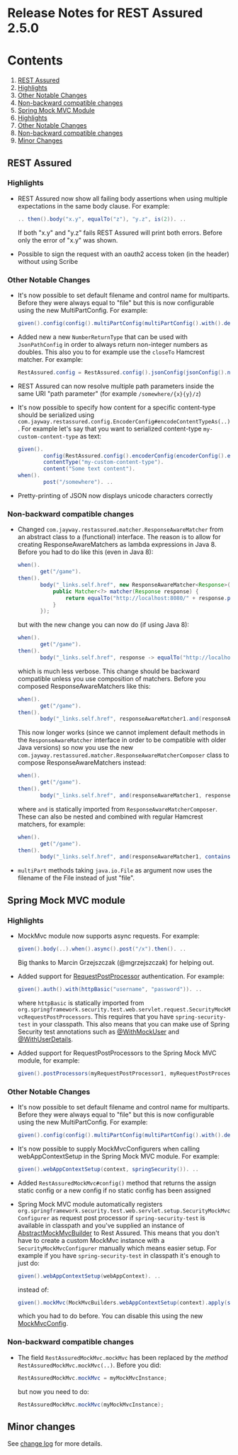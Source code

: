 # Release Notes for REST Assured 2.5.0 #

# Contents
1. [REST Assured](#rest-assured)
  1. [Highlights](#highlights)
  1. [Other Notable Changes](#other-notable-changes)
  1. [Non-backward compatible changes](#non-backward-compatible-changes)
1. [Spring Mock MVC Module](#spring-mock-mvc-module)
  1. [Highlights](#highlights-1)
  1. [Other Notable Changes](#other-notable-changes-1)
  1. [Non-backward compatible changes](#non-backward-compatible-changes-1)
1. [Minor Changes](#minor-changes)

## REST Assured

### Highlights ###
* REST Assured now show all failing body assertions when using multiple expectations in the same body clause. For example:

  ```java
  .. then().body("x.y", equalTo("z"), "y.z", is(2)). ..
  ```
  If both "x.y" and "y.z" fails REST Assured will print both errors. Before only the error of "x.y" was shown.
* Possible to sign the request with an oauth2 access token (in the header) without using Scribe

### Other Notable Changes ###
* It's now possible to set default filename and control name for multiparts. Before they were always equal to "file" but this is now configurable using the new MultiPartConfig. For example:

  ```java
  given().config(config().multiPartConfig(multiPartConfig().with().defaultFileName("custom1").and().defaultControlName("custom2"))). ..
  ```
* Added new a new `NumberReturnType` that can be used with `JsonPathConfig` in order to always return non-integer numbers as doubles. This also you to for example use the `closeTo` Hamcrest matcher. For example:

  ```java
  RestAssured.config = RestAssured.config().jsonConfig(jsonConfig().numberReturnType(DOUBLE));
  ```

* REST Assured can now resolve multiple path parameters inside the same URI "path parameter" (for example `/somewhere/{x}{y}/z`)
* It's now possible to specify how content for a specific content-type should be serialized using `com.jayway.restassured.config.EncoderConfig#encodeContentTypeAs(..)`. For example let's say that you want to serialized content-type `my-custom-content-type` as text:

  ```java
  given().
          config(RestAssured.config().encoderConfig(encoderConfig().encodeContentTypeAs("my-custom-content-type", ContentType.TEXT))).
          contentType("my-custom-content-type").
          content("Some text content").
  when().
          post("/somewhere"). ..
  ```
* Pretty-printing of JSON now displays unicode characters correctly

### Non-backward compatible changes ###

* Changed `com.jayway.restassured.matcher.ResponseAwareMatcher` from an abstract class to a (functional) interface. The reason is to allow for creating ResponseAwareMatchers as lambda expressions in Java 8. Before you had to do like this (even in Java 8):

  ```java
  when().
         get("/game").
  then().
         body("_links.self.href", new ResponseAwareMatcher<Response>() {
             public Matcher<?> matcher(Response response) {
                 return equalTo("http://localhost:8080/" + response.path("id"));
             }
         });
  ```
  but with the new change you can now do (if using Java 8):
  
  ```java
  when().
         get("/game").
  then().
         body("_links.self.href", response -> equalTo("http://localhost:8080/" + response.path("id")));
  ```
  which is much less verbose. This change should be backward compatible unless you use composition of matchers. Before you composed ResponseAwareMatchers like this:
  
  ```java
  when().
         get("/game").
  then().
         body("_links.self.href", responseAwareMatcher1.and(responseAwareMatcher2));
  ```
  This now longer works (since we cannot implement default methods in the `ResponseAwareMatcher` interface in order to be compatible with older Java versions)
  so now you use the new `com.jayway.restassured.matcher.ResponseAwareMatcherComposer` class to compose ResponseAwareMatchers instead:
  
  ```java
  when().
         get("/game").
  then().
         body("_links.self.href", and(responseAwareMatcher1, responseAwareMatcher2));
  ```
  where `and` is statically imported from `ResponseAwareMatcherComposer`. These can also be nested and combined with regular Hamcrest matchers, for example:
  
  ```java
  when().
         get("/game").
  then().
         body("_links.self.href", and(responseAwareMatcher1, containsString("something"), or(responseAwareMatcher2, responseAwareMatcher3, endsWith("x"))));
  ```
* `multiPart` methods taking `java.io.File` as argument now uses the filename of the File instead of just "file".

## Spring Mock MVC module

### Highlights ###
* MockMvc module now supports async requests. For example:

  ```java
  given().body(..).when().async().post("/x").then(). ..
  ```
  Big thanks to Marcin Grzejszczak (@mgrzejszczak) for helping out.
* Added support for [RequestPostProcessor](http://docs.spring.io/spring/docs/current/javadoc-api/org/springframework/test/web/servlet/request/RequestPostProcessor.html) authentication. For example:
  
  ```java
  given().auth().with(httpBasic("username", "password")). ..
  ```
  where `httpBasic` is statically imported from `org.springframework.security.test.web.servlet.request.SecurityMockMvcRequestPostProcessors`. This requires that you have `spring-security-test` in your classpath. This also means that you can make use of Spring Security test annotations such as [@WithMockUser](http://docs.spring.io/spring-security/site/docs/current/reference/htmlsingle/#test-method-withmockuser) and [@WithUserDetails](http://docs.spring.io/spring-security/site/docs/current/reference/htmlsingle/#test-method-withuserdetails).
* Added support for RequestPostProcessors to the Spring Mock MVC module, for example:

  ```java
  given().postProcessors(myRequestPostProcessor1, myRequestPostProcessor2). ..
  ```

### Other Notable Changes ###
* It's now possible to set default filename and control name for multiparts. Before they were always equal to "file" but this is now configurable using the new MultiPartConfig. For example:

  ```java
  given().config(config().multiPartConfig(multiPartConfig().with().defaultFileName("custom1").and().defaultControlName("custom2"))). ..
  ```
* It's now possible to supply MockMvcConfigurers when calling webAppContextSetup in the Spring Mock MVC module. For example:

  ```java
  given().webAppContextSetup(context, springSecurity()). ..
  ```
* Added `RestAssuredMockMvc#config()` method that returns the assign static config or a new config if no static config has been assigned
* Spring Mock MVC module automatically registers `org.springframework.security.test.web.servlet.setup.SecurityMockMvcConfigurer` as request post processor if `spring-security-test` is available in classpath and you've supplied an instance of [AbstractMockMvcBuilder](http://docs.spring.io/spring/docs/current/javadoc-api/org/springframework/test/web/servlet/setup/AbstractMockMvcBuilder.html) to Rest Assured. This means that you don't have to create a custom MockMvc instance with a `SecurityMockMvcConfigurer` manually which means easier setup. For example if you have `spring-security-test` in classpath it's enough to just do:

  ```java
  given().webAppContextSetup(webAppContext). ..
  ```
  instead of:

  ```java
  given().mockMvc(MockMvcBuilders.webAppContextSetup(context).apply(springSecurity()).build()). ..
  ```
  which you had to do before. You can disable this using the new [MockMvcConfig](http://static.javadoc.io/com.jayway.restassured/spring-mock-mvc/2.5.0/com/jayway/restassured/module/mockmvc/config/MockMvcConfig.html).

### Non-backward compatible changes ###
* The field `RestAssuredMockMvc.mockMvc` has been replaced by the *method* `RestAssuredMockMvc.mockMvc(..)`. Before you did:
 
  ```java
  RestAssuredMockMvc.mockMvc = myMockMvcInstance;
  ```
  but now you need to do:

  ```java
  RestAssuredMockMvc.mockMvc(myMockMvcInstance);
  ```
## Minor changes ##
See [change log](http://github.com/jayway/rest-assured/raw/master/changelog.txt) for more details.